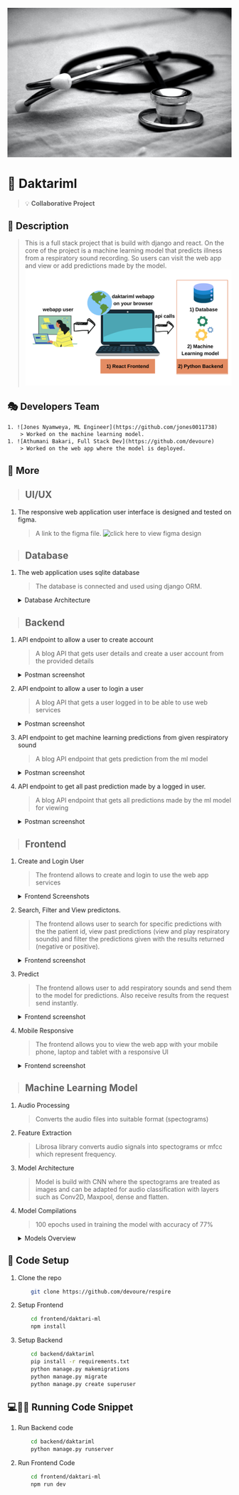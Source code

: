 ![Daktariml Header](./screenshots/daktariml2.jpg)

# :hospital: Daktariml
> :bulb: **Collaborative Project**
## 💬 Description
> This is a full stack project that is build with django and react. On the core of the project is a machine learning model that predicts illness from a respiratory sound recording. So users can visit the web app and view or add predictions made by the model.
![desc](./screenshots/arch.png)
## :performing_arts: Developers Team
    1. ![Jones Nyamweya, ML Engineer](https://github.com/jones0011738)
        > Worked on the machine learning model.
    1. ![Athumani Bakari, Full Stack Dev](https://github.com/devoure)
        > Worked on the web app where the model is deployed.
## 📜 More
> ## UI/UX
  1. The responsive web application user interface is designed and tested on figma.
     > A link to the figma file. ![click here to view figma design](https://www.figma.com/file/C84UfI0S1CLs1BI8DdvKQ4/daktari.ml?type=design&node-id=0%3A1&mode=design&t=LCRwLJuB7bcI1fsV-1)

> ## Database
  1. The web application uses sqlite database
     > The database is connected and used using django ORM.
     <details>
      <summary>Database Architecture</summary>
      
      ![database](./screenshots/UserModel.jpg)
     </details>

> ## Backend
  1. API endpoint to allow a user to create account
     > A blog API that gets user details and create a user account from the provided details
     <details>
      <summary>Postman screenshot</summary>
      
      ![postman get all posts](./screenshots/create.png)
     </details>
  1. API endpoint to allow a user to login a user
     > A blog API that gets a user logged in to be able to use web services
     <details>
      <summary>Postman screenshot</summary>
      
      ![postman get one post](./screenshots/login.png)
     </details>
  1. API endpoint to get machine learning predictions from given respiratory sound
     > A blog API endpoint that gets prediction from the ml model
     <details>
      <summary>Postman screenshot</summary>
      
      ![postman get all comments](./screenshots/predict.png)
     </details>
  1. API endpoint to get all past prediction made by a logged in user.
     > A blog API endpoint that gets all predictions made by the ml model for viewing
     <details>
      <summary>Postman screenshot</summary>
      
      ![postman get one comment](./screenshots/predictions.png)
     </details>

> ## Frontend
  1. Create and Login User
     > The frontend allows to create and login to use the web app services
     <details>
      <summary>Frontend Screenshots</summary>
      
      ![UI to create a new user](./screenshots/createui.png)
      ![UI to allow user to login](./screenshots/daktariLogin.png)
     </details>
  1. Search, Filter and View predictons.
     > The frontend allows user to search for specific predictions with the the patient id, view past predictions (view and play respiratory sounds) and filter the predictions given with the results returned (negative or positive).
     <details>
      <summary>Frontend screenshot</summary>
      
      ![Dashboard](./screenshots/daktariDashboard.png)
     </details>
  1. Predict
     > The frontend allows user to add respiratory sounds and send them to the model for predictions. Also receive results from the request send instantly.
     <details>
      <summary>Frontend screenshot</summary>
      
      ![Predict](./screenshots/daktariPredict.png)
      ![View Result](./screenshots/daktariResult.png)
     </details>

  1. Mobile Responsive
     > The frontend allows you to view the web app with your mobile phone, laptop and tablet with a responsive UI
     <details>
      <summary>Frontend screenshot</summary>
      
      ![Mobile UI](./screenshots/mobile1.png)
      ![Mobile UI](./screenshots/mobile2.png)

     </details>


> ## Machine Learning Model
  1. Audio Processing
     > Converts the audio files into suitable format (spectograms)
  1. Feature Extraction
     > Librosa library converts audio signals into spectograms or mfcc which represent frequency.
  1. Model Architecture
     > Model is build with CNN where the spectograms are treated as images and can be adapted for audio classification with layers such as Conv2D, Maxpool, dense and flatten.
  1. Model Compilations
     > 100 epochs used in training the model with accuracy of 77%
     <details>
      <summary>Models Overview</summary>
      
      ![model](./screenshots/model.png)
     </details>

## 🔧 Code Setup
   1. Clone the repo
        ```bash
            git clone https://github.com/devoure/respire

        ```
   1. Setup Frontend
        ```bash
            cd frontend/daktari-ml
            npm install

        ```
   1. Setup Backend
        ```bash
            cd backend/daktariml
            pip install -r requirements.txt
            python manage.py makemigrations
            python manage.py migrate
            python manage.py create superuser

        ```

## 💻🏃‍♂️ Running Code Snippet
   1. Run Backend code
        ```bash
            cd backend/daktariml
            python manage.py runserver

        ```
   1. Run Frontend Code
        ```bash
            cd frontend/daktari-ml
            npm run dev
        ```
